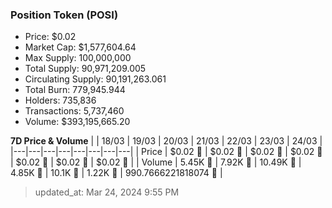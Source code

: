 
  ### Position Token (POSI)
  - Price: $0.02
  - Market Cap: $1,577,604.64
  - Max Supply: 100,000,000
  - Total Supply: 90,971,209.005
  - Circulating Supply: 90,191,263.061
  - Total Burn: 779,945.944
  - Holders: 735,836
  - Transactions: 5,737,460
  - Volume: $393,195,665.20

  **7D Price & Volume**
  | | 18&#x2F;03 | 19&#x2F;03 | 20&#x2F;03 | 21&#x2F;03 | 22&#x2F;03 | 23&#x2F;03 | 24&#x2F;03 |
  |---|---|---|---|---|---|---|---|
  | Price | $0.02 🔻 | $0.02 🔻 | $0.02 🚀 | $0.02 🔻 | $0.02 🚀 | $0.02 🚀 | $0.02 🔻 |
  | Volume | 5.45K 🔻 | 7.92K 🚀 | 10.49K 🚀 | 4.85K 🔻 | 10.1K 🚀 | 1.22K 🔻 | 990.7666221818074 🔻 |

  > updated_at: Mar 24, 2024 9:55 PM
